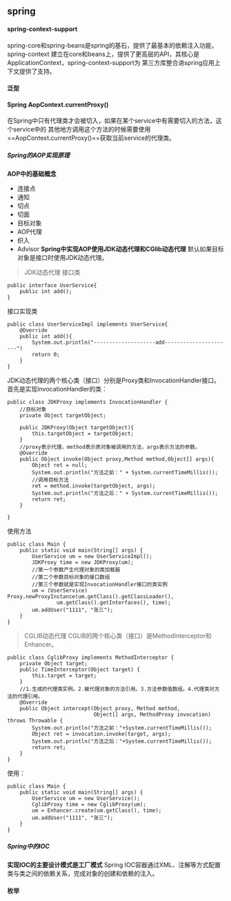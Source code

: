 ## spring
#### spring-context-support
spring-core和spring-beans是spring的基石，提供了最基本的依赖注入功能，spring-context
建立在core和beans上，提供了更高层的API，其核心是ApplicationContext，spring-context-support为
第三方库整合进spring应用上下文提供了支持。



#### 泛型

#### Spring AopContext.currentProxy()
在Spring中只有代理类才会被切入，如果在某个service中有需要切入的方法，这个service中的
其他地方调用这个方法的时候需要使用==AopContext.currentProxy()==获取当前service的代理类。
##### Spring的AOP实现原理
**AOP中的基础概念**
- 连接点
- 通知
- 切点
- 切面
- 目标对象
- AOP代理
- 织入
- Advisor
**Spring中实现AOP使用JDK动态代理和CGlib动态代理**
默认如果目标对象是接口时使用JDK动态代理。
>JDK动态代理
接口类
```
public interface UserService{
    public int add();
}
```
接口实现类
```
public class UserServiceImpl implements UserService{
    @Override
    public int add(){
        System.out.println("--------------------add----------------------")
        return 0;
    }
}
```
JDK动态代理的两个核心类（接口）分别是Proxy类和InvocationHandler接口。
首先是实现InvocationHandler的类：
```
public class JDKProxy implements InvocationHandler {
    //目标对象
    private Object targetObject;

    public JDKProxy(Object targetObject){
        this.targetObject = targetObject;
    }
    //proxy表示代理，method表示原对象被调用的方法，args表示方法的参数。
    @Override
    public Object invoke(Object proxy,Method method,Object[] args){
        Object ret = null;
        System.out.println("方法之前：" + System.currentTimeMillis());
        //调用目标方法
        ret = method.invoke(targetObject, args);
        System.out.println("方法之后：" + System.currentTimeMillis());
        return ret;
    }
    
}
```
使用方法
```
public class Main {
    public static void main(String[] args) {
        UserService um = new UserServiceImpl();
        JDKProxy time = new JDKProxy(um);
        //第一个参数产生代理对象的类加载器
        //第二个参数目标对象的接口数组
        //第三个参数就是实现InvocationHandler接口的类实例
        um = (UserService) Proxy.newProxyInstance(um.getClass().getClassLoader(), 
                um.getClass().getInterfaces(), time);
        um.addUser("1111", "张三");
    }
}
```

>CGLIB动态代理
CGLIB的两个核心类（接口）是MethodInterceptor和Enhancer。
```
public class CglibProxy implements MethodInterceptor {
    private Object target;
    public TimeInterceptor(Object target) {
        this.target = target;
    }
    //1.生成的代理类实例。2.被代理对象的方法引用。3.方法参数值数组。4.代理类对方法的代理引用。
    @Override
    public Object intercept(Object proxy, Method method,
                            Object[] args, MethodProxy invocation) throws Throwable {
        System.out.println("方法之前："+System.currentTimeMillis());
        Object ret = invocation.invoke(target, args);
        System.out.println("方法之后："+System.currentTimeMillis());
        return ret;
    }
}
```
使用：
```
public class Main {
    public static void main(String[] args) {
        UserService um = new UserService();
        CglibProxy time = new CglibProxy(um);
        um = Enhancer.create(um.getClass(), time);
        um.addUser("1111", "张三");
    }
}
```



##### Spring中的IOC
**实现IOC的主要设计模式是工厂模式**
Spring IOC容器通过XML、注解等方式配置类与类之间的依赖关系，完成对象的创建和依赖的注入。

#### 枚举
